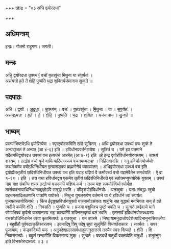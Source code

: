+++
title = "०३ अधि द्वयोरदधा"

+++
## अधिमन्त्रम्
इन्द्रः। गोतमो राहूगणः। जगती।

## मन्त्रः
अधि॒ द्वयो॑रदधा उ॒क्थ्यं१॒॑ वचो॑ य॒तस्रु॑चा मिथु॒ना या स॑प॒र्यतः॑ ।  
असं॑यत्तो व्र॒ते ते॑ क्षेति॒ पुष्य॑ति भ॒द्रा श॒क्तिर्यज॑मानाय सुन्व॒ते ॥

## पदपाठः
अधि॑ । द्वयोः॑ । अ॒द॒धाः॒ । उ॒क्थ्य॑म् । वचः॑ । य॒तऽस्रु॑चा । मि॒थु॒ना । या । स॒प॒र्यतः॑ ।  
अस॑म्ऽयत्तः । व्र॒ते । ते॒ । क्षे॒ति॒ । पुष्य॑ति । भ॒द्रा । श॒क्तिः । यज॑मानाय । सु॒न्व॒ते ॥

## भाष्यम्
प्रवर्ग्याभिष्टवेऽधि द्वयोरित्येषा । स्पृष्ट्वोदकमिति खंडे सूत्रितम् । अधि द्वयोरदधा उक्थ्यं वचः शुक्रं ते अन्यद्यजतं ते अन्यत् (आ ४-६) इति ॥ हविर्धानप्रवर्तनेऽप्येषा । सूत्रितं च । यमे इव यतमाने यदैतमधिद्वयोरदध उक्थ्यं वच इत्यर्धर्च आरमेत् (आ ४-९) इति ॥हे इन्द्र द्वयोर्हविर्धानयोरुक्थ्यम् । उक्थ्यं शस्त्रम् । तद्योग्रं वचो युजे वामित्यादिमन्त्ररूपं वचनमध्यदधाः । निहितवानसि । ननु हविर्धानयोर्ध्वयोः कथमेकमेव वचोऽधिनिधीयत इत्याशङ्क्य ब्राह्मणेनैवं व्याख्यातम् । अधिद्वयोरदधा उक्थ्यं वच इति द्वयोर्ह्येतत्तृतीयं छदिरधिनिधीयत उक्थ्यं वच इति यदाह यज्ञियं वै कर्मोक्थ्यं वचो यज्ञमेवैतेन समर्धयति । ऐ ब्रा १-२९ । इति । तत्र यथा हविर्धानद्वय एकमेव तृतीयं छदिरधिनिधीयते एवं स्तोत्रमप्युभयोरेकं युक्तम् । उक्थं नाम यज्ञ संबन्धि शस्त्रं तद्योग्यं वचनमपि यज्ञियं कर्म । तस्य यज्ञ रूपयोर्हविर्धानयोर्यज्ञ त्वसंपादनायाधिनिधानाद्यज्ञोऽपि समृद्धो भवति । कीदृशयोर्हविर्धानयोः । यतस्रुचा । यताः संबद्धाः स्रुचो ग्रहचमसादिलक्षणानि पात्राणि ययोस्ते । मिथुना युगलरूपेण वर्तमाने या ये हविर्धाने त्वां सपर्यतः पूजयतस्तयोरित्यर्थः । किंच ईदृग्रूपहविर्धानयुक्तो यजमानोऽसंयत्तः शत्रुभिः सह युद्धार्थ मनभिगतः सन् ते व्रते त्वदीये कर्मणि क्षेति । निवसति । पुष्यति च । प्रजया पशुभिश्च पुष्टो भवति च । सुन्वते त्वद्देवत्ये यागे सोमाभिषवं कुर्वतो यजमानस्य भद्रा कल्याणिी शक्तिरुत्कृष्वं बलं भवति । एतत्सर्वं हविर्धानयोरुक्थ्यस्य वचसोऽधिनिधानेन त्वया कृतमित्यर्थः ॥ यतस्रुचा । यम उपरमे । निष्ठायामनुदात्तोपदेशेत्यादिनानुनासिकलोपः । बहुव्रीहौ पूर्वपदप्रकृतिस्वरत्वम् । इदमादिषु त्रिषु पदेषु सुपां सुलुगिति विभक्तेराकारः । सपर्यतः । सपर पूजायाम् । कंड्वादिभ्यो यक् । अदुपदेशाल्लसार्वधातुकानुदात्तत्वे तस्यैव स्वरः शिप्यते । क्षेति । क्षि निवासगत्योः । बहुलं छन्दसीति विकरणस्य लुक् । सुन्वते । षष्ठ्यर्थे चतुर्थी वक्तव्येति चतुर्थी । शतुरनुम इति विभक्तेरुदात्तत्वं ॥ ३ ॥